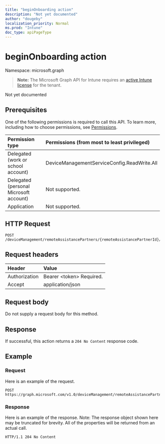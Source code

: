 ```yaml
---
title: "beginOnboarding action"
description: "Not yet documented"
author: "dougeby"
localization_priority: Normal
ms.prod: "Intune"
doc_type: apiPageType
---
```


# beginOnboarding action

Namespace: microsoft.graph

> **Note:** The Microsoft Graph API for Intune requires an [active Intune license](https://go.microsoft.com/fwlink/?linkid=839381) for the tenant.

Not yet documented

## Prerequisites
One of the following permissions is required to call this API. To learn more, including how to choose permissions, see [Permissions](/graph/permissions-reference).

|Permission type|Permissions (from most to least privileged)|
|:---|:---|
|Delegated (work or school account)|DeviceManagementServiceConfig.ReadWrite.All|
|Delegated (personal Microsoft account)|Not supported.|
|Application|Not supported.|

## HTTP Request
<!-- {
  "blockType": "ignored"
}
-->
``` http
POST /deviceManagement/remoteAssistancePartners/{remoteAssistancePartnerId}/beginOnboarding
```

## Request headers
|Header|Value|
|:---|:---|
|Authorization|Bearer &lt;token&gt; Required.|
|Accept|application/json|

## Request body
Do not supply a request body for this method.

## Response
If successful, this action returns a `204 No Content` response code.

## Example

### Request
Here is an example of the request.
``` http
POST https://graph.microsoft.com/v1.0/deviceManagement/remoteAssistancePartners/{remoteAssistancePartnerId}/beginOnboarding
```

### Response
Here is an example of the response. Note: The response object shown here may be truncated for brevity. All of the properties will be returned from an actual call.
``` http
HTTP/1.1 204 No Content
```






